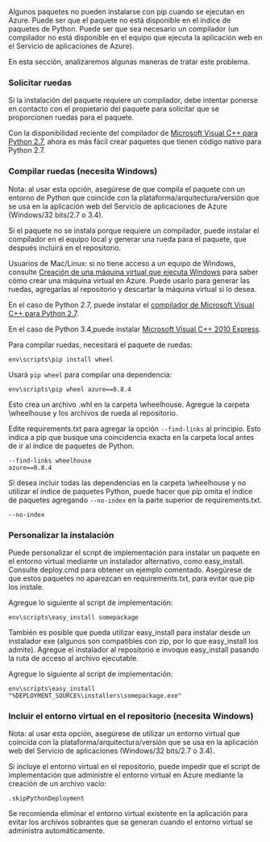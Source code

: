 Algunos paquetes no pueden instalarse con pip cuando se ejecutan en Azure. Puede ser que el paquete no está disponible en el índice de paquetes de Python. Puede ser que sea necesario un compilador (un compilador no está disponible en el equipo que ejecuta la aplicación web en el Servicio de aplicaciones de Azure).

En esta sección, analizaremos algunas maneras de tratar este problema.

### Solicitar ruedas

Si la instalación del paquete requiere un compilador, debe intentar ponerse en contacto con el propietario del paquete para solicitar que se proporcionen ruedas para el paquete.

Con la disponibilidad reciente del compilador de [Microsoft Visual C++ para Python 2.7][], ahora es más fácil crear paquetes que tienen código nativo para Python 2.7.

### Compilar ruedas (necesita Windows)

Nota: al usar esta opción, asegúrese de que compila el paquete con un entorno de Python que coincide con la plataforma/arquitectura/versión que se usa en la aplicación web del Servicio de aplicaciones de Azure (Windows/32 bits/2.7 o 3.4).

Si el paquete no se instala porque requiere un compilador, puede instalar el compilador en el equipo local y generar una rueda para el paquete, que después incluirá en el repositorio.

Usuarios de Mac/Linux: si no tiene acceso a un equipo de Windows, consulte [Creación de una máquina virtual que ejecuta Windows][] para saber cómo crear una máquina virtual en Azure. Puede usarlo para generar las ruedas, agregarlas al repositorio y descartar la máquina virtual si lo desea.

En el caso de Python 2.7, puede instalar el [compilador de Microsoft Visual C++ para Python 2.7][].

En el caso de Python 3.4,puede instalar [Microsoft Visual C++ 2010 Express][].

Para compilar ruedas, necesitará el paquete de ruedas:

    env\scripts\pip install wheel

Usará `pip wheel` para compilar una dependencia:

    env\scripts\pip wheel azure==0.8.4

Esto crea un archivo .whl en la carpeta \\wheelhouse. Agregue la carpeta \\wheelhouse y los archivos de rueda al repositorio.

Edite requirements.txt para agregar la opción `--find-links` al principio. Esto indica a pip que busque una coincidencia exacta en la carpeta local antes de ir al índice de paquetes de Python.

    --find-links wheelhouse
    azure==0.8.4

Si desea incluir todas las dependencias en la carpeta \\wheelhouse y no utilizar el índice de paquetes Python, puede hacer que pip omita el índice de paquetes agregando `--no-index` en la parte superior de requirements.txt.

    --no-index

### Personalizar la instalación

Puede personalizar el script de implementación para instalar un paquete en el entorno virtual mediante un instalador alternativo, como easy\_install. Consulte deploy.cmd para obtener un ejemplo comentado. Asegúrese de que estos paquetes no aparezcan en requirements.txt, para evitar que pip los instale.

Agregue lo siguiente al script de implementación:

    env\scripts\easy_install somepackage

También es posible que pueda utilizar easy\_install para instalar desde un instalador exe (algunos son compatibles con zip, por lo que easy\_install los admite). Agregue el instalador al repositorio e invoque easy\_install pasando la ruta de acceso al archivo ejecutable.

Agregue lo siguiente al script de implementación:

    env\scripts\easy_install "%DEPLOYMENT_SOURCE%\installers\somepackage.exe"

### Incluir el entorno virtual en el repositorio (necesita Windows)

Nota: al usar esta opción, asegúrese de utilizar un entorno virtual que coincida con la plataforma/arquitectura/versión que se usa en la aplicación web del Servicio de aplicaciones (Windows/32 bits/2.7 o 3.4).

Si incluye el entorno virtual en el repositorio, puede impedir que el script de implementación que administre el entorno virtual en Azure mediante la creación de un archivo vacío:

    .skipPythonDeployment

Se recomienda eliminar el entorno virtual existente en la aplicación para evitar los archivos sobrantes que se generan cuando el entorno virtual se administra automáticamente.


[Creación de una máquina virtual que ejecuta Windows]: http://azure.microsoft.com/documentation/articles/virtual-machines-windows-tutorial/
[Microsoft Visual C++ para Python 2.7]: http://aka.ms/vcpython27
[compilador de Microsoft Visual C++ para Python 2.7]: http://aka.ms/vcpython27
[Microsoft Visual C++ 2010 Express]: http://go.microsoft.com/?linkid=9709949

<!---HONumber=August15_HO6-->